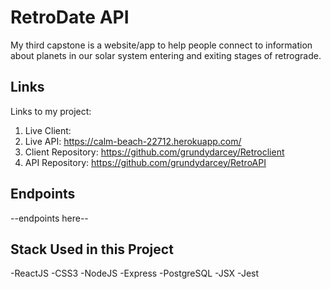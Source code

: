 # RetroDate API

My third capstone is a website/app to help people connect to information about planets in our solar system entering and exiting stages of retrograde.

## Links

Links to my project:

1. Live Client:
2. Live API: https://calm-beach-22712.herokuapp.com/
3. Client Repository: https://github.com/grundydarcey/Retroclient
4. API Repository: https://github.com/grundydarcey/RetroAPI

## Endpoints

--endpoints here--

## Stack Used in this Project

-ReactJS
-CSS3
-NodeJS
-Express
-PostgreSQL
-JSX
-Jest